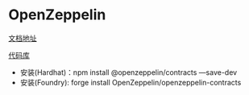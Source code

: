 # OpenZeppelin

[文档地址](https://docs.openzeppelin.com/contracts/4.x/)

[代码库](https://github.com/OpenZeppelin/openzeppelin-contracts)

- 安装(Hardhat)：npm install @openzeppelin/contracts —save-dev
- 安装(Foundry): forge install OpenZeppelin/openzeppelin-contracts

